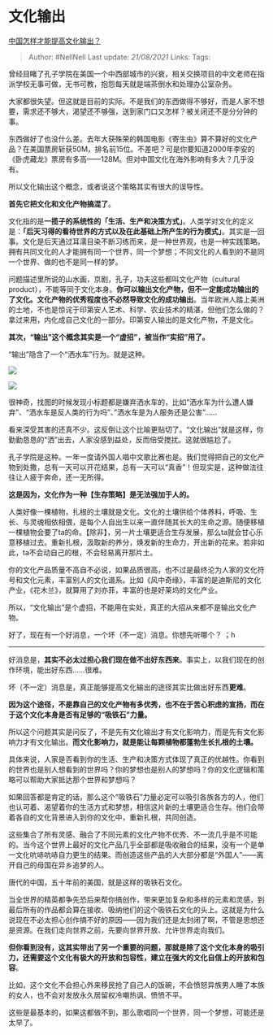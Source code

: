 # 文化输出
[中国怎样才能提高文化输出？](https://www.zhihu.com/question/387797541/answer/1221714710)

> Author: #NellNell 
Last update: *21/08/2021* 
Links:
Tags: 


  

曾经目睹了孔子学院在美国一个中西部城市的兴衰，相关交换项目的中文老师在指派学校无事可做，无书可教，抱怨每天就是端茶倒水和处理办公室杂务。

大家都很失望。但这就是目前的实际。不是我们的东西做得不够好，而是人家不想要，需求还不够大，渴望还不够强，送到家门口又怎样？被关闭还不是分分钟的事。

东西做好了也没什么差。去年大获殊荣的韩国电影《寄生虫》算不算好的文化产品？在美国票房斩获50M，排名前15位。不差吧？可是你要知道2000年李安的《卧虎藏龙》票房有多高——128M。但对中国文化在海外影响有多大？几乎没有。

所以文化输出这个概念，或者说这个策略其实有很大的误导性。

**首先它把文化和文化产物搞混了**。

文化指的是**一揽子的系统性的「生活、生产和决策方式」**。人类学对文化的定义是：**「后天习得的看待世界的方式以及在此基础上所产生的行为模式」**。其实是一回事。文化是后天通过耳濡目染不断习练而来，是一种世界观，也是一种实践策略。拥有共同文化的人才能拥有同一个世界，同一个梦想；不同文化的人看到的不是同一个世界、做的也不是同一样的梦。

问题描述里所说的山水画，京剧，孔子，功夫这些都叫文化产物（cultural product），不能等同于文化本身。**你可以输出文化产物，但不一定能成功输出的了文化。文化产物的优秀程度也不必然导致文化的成功输出**。当年欧洲人踏上美洲的土地，不也是惊诧于印第安人艺术、科学、农业技术的精湛，但他们怎么做的？拿过来用，内化成自己文化的一部分。印第安人输出的是文化产物，不是文化。

**其次，“输出”这个概念其实是一个“虚招”，被当作“实招”用了。**

“输出”隐含了一个“洒水车”行为。就是这种。

![](https://pic1.zhimg.com/50/v2-d323e26d379bce6fc3f087952ee212b1_720w.jpg?source=c8b7c179)

![](https://pic1.zhimg.com/80/v2-d323e26d379bce6fc3f087952ee212b1_720w.jpg?source=c8b7c179)

很神奇，找图的时候发现小标题都是嫌弃洒水车的，比如“洒水车为什么遭人嫌弃”、“洒水车是反人类的行为吗”、”洒水车是为人服务还是公害”……

看来深受其害的还真不少。这反倒让这个比喻更贴切了。“文化输出”就是这样，你勤勤恳恳的“洒”出去，人家没感到益处，反而倍受搅扰。这就很尴尬了。

孔子学院是这种。一年一度请外国人唱中文歌比赛也是。我们觉得把自己的文化产物到处撒，总有一天可以开花结果，总有一天可以“真香”！但现实是，这种做法往往让人疲于奔命，还一无所得。

**这是因为，文化作为一种【生存策略】是无法强加于人的。**

人类好像一棵植物，扎根的土壤就是文化。文化的土壤供给个体养料，呼吸、生长、与灵魂相依相偎，是每个人自出生以来一直伴随其长大的生命之源。随便移植一棵植物会要了ta的命。【除非】，另一片土壤更适合生存发展，那么ta就会甘心乐意移植过去。重新扎根，汲取新的养分，焕发新的生命力，开出新的花来。若非如此，ta不会动自己的根，不会轻易离开那片土。

你的文化产品质量不高自不必说，如果品质很高，也不过是最终沦为人家的文化符号和文化元素，丰富别人的文化谱系。比如《风中奇缘》，丰富的是迪斯尼的文化产业，《花木兰》，就算用了刘亦菲，丰富的也是好莱坞的文化产业。

所以，“文化输出”是个虚招，不能用在实处，真正的大招从来都不是输出文化产物。

好了，现在有一个好消息，一个坏（不一定）消息。你想先听哪个？ ；h

---

好消息是，**其实不必太过担心我们现在做不出好东西来**。事实上，以我们现在的创作环境，能出好东西……很难。

坏（不一定）消息是，真正能够提高文化输出的途径其实比做出好东西**更难**。

**因为这个途径，不是靠自己的文化产物有多优秀，也不在于苦心积虑的宣扬，而在于这个文化本身是否有足够的“吸铁石”力量。**

所以这个问题其实是问反了，不是先有文化输出才有文化影响力，而是先有文化影响力才有文化输出。**而文化影响力，就是能让每颗植物都蓬勃生长扎根的土壤。**

具体来说，人家是否看到你的生活、生产和决策方式体现了真正的优越性。你看到的世界也是别人想看到的世界吗？你的梦想也是别人的梦想吗？你的文化逻辑和策略可以帮助大家抵达那个世界和梦想吗？

如果回答都是肯定的话，那么这个“吸铁石”力量必定可以吸引各族各方的人，他们也认可着、渴望着你的生活方式和梦想，相信这片新的土壤更适合生存。他们会带着各自的文化背景进入到你的文化中，重新扎根，共同创造。

这些集合了所有灵感、融合了不同元素的文化产物不优秀、不一流几乎是不可能的。当今这个世界上最好的文化产品几乎全部都是吸收融合的结果，没有一个是单一文化吭哧吭哧自力更生的结果。而创造这些产品的人大部分都是“外国人”——离开自己的母国在异乡追梦的人。

唐代的中国，五十年前的美国，就是这样的吸铁石文化。

当全世界的精英都争先恐后来帮你搞创作，带来更加复杂和多样的元素和灵感，到最后所有的作品都会算在接收、吸纳他们的这个吸铁石文化的头上。这就是为什么说现在不必太担心创作搞不好的原因——因为我们还是太封闭了啊，不管是思想还是资源。在我们走向世界之前，先要向世界开放、允许世界走向我们。

**但你看到没有，这其实带出了另一个重要的问题，那就是除了这个文化本身的吸引力，还需要这个文化有极大的开放和包容性，建立在强大的文化自信上的开放和包容**。

比如，这个文化不会担心外来移民抢了自己人的饭碗，不会愤怒异族男人睡了本族的女人，也不会对发放永久居留权冷嘲热讽、愤愤不平。

这些是最基本的，如果这都做不到，那么歌唱同一个世界，同一个梦想，可能还是太早了。